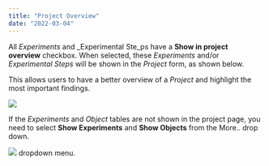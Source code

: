```yaml
---
title: "Project Overview"
date: "2022-03-04"
---
```


  
All _Experiments_ and _Experimental Ste_ps have a **Show in project overview** checkbox. When selected, these _Experiments_ and/or _Experimental Steps_ will be shown in the _Project_ form, as shown below.

This allows users to have a better overview of a _Project_ and highlight the most important findings.

![](https://openbis.ch/wp-content/uploads/2022/03/project-overview-1024x495.png)

If the _Experiments_ and _Object_ tables are not shown in the project page, you need to select **Show Experiments** and **Show Objects** from the More.. drop down.

![](https://openbis.ch/wp-content/uploads/2022/03/show-experiments-objects-in-projects.png) dropdown menu.
